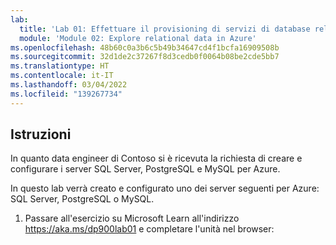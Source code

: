 ```yaml
---
lab:
  title: 'Lab 01: Effettuare il provisioning di servizi di database relazionale di Azure'
  module: 'Module 02: Explore relational data in Azure'
ms.openlocfilehash: 48b60c0a3b6c5b49b34647cd4f1bcfa16909508b
ms.sourcegitcommit: 32d1de2c37267f8d3cedb0f0064b08be2cde5bb7
ms.translationtype: HT
ms.contentlocale: it-IT
ms.lasthandoff: 03/04/2022
ms.locfileid: "139267734"
---
```

## <a name="instructions"></a>Istruzioni

In quanto data engineer di Contoso si è ricevuta la richiesta di creare e configurare i server SQL Server, PostgreSQL e MySQL per Azure.

In questo lab verrà creato e configurato uno dei server seguenti per Azure: SQL Server, PostgreSQL o MySQL.

1.  Passare all'esercizio su Microsoft Learn all'indirizzo https://aka.ms/dp900lab01 e completare l'unità nel browser: 
